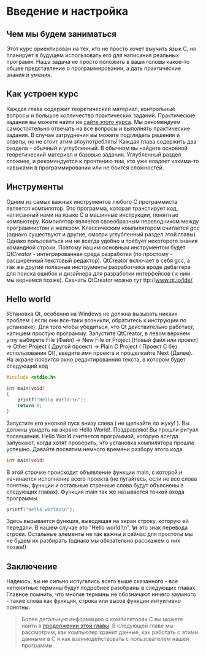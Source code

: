 # Введение и настройка
## Чем мы будем заниматься
Этот курс ориентирован на тех, кто не просто хочет выучить язык С, но планирует в будущем использовать его для написания реальных программ. Наша задача не просто положить в ваши головы какое-то общее представление о программировании, а дать практические знания и умения.

## Как устроен курс
Каждая глава содержит теоретический материал, контрольные вопросы и большое колличество практических заданий. Практические задания вы можете найти на [сайте этого курса](https://github.com/missingdays/c_for_puppies). Мы рекомендуем самостоятельно отвечать на все вопросы и выполнять практические задания. В случае затруднения вы можете подглядеть решения и ответы, но не стоит этим злоупотреблять!
Каждая глава содержить два раздела - обычный и углубленный. В обычном вы найдете основной теоретический материал и базовые задания. Углубленный раздел сложнее, и рекомендуется к прочтению тем, кто уже владеет какими-то навыками в программировании или не боится сложностей.
## Инструменты
Одним из самых важных инструментов любого С программиста является компилятор. Это программа, которая транслирует код, написанный нами на языке С в машинные инструкции, понятные компьютеру. Компилятор является своеобразным переводчиком между программистом и железом.
Классическим компилятором считается *gcc* (однако существуют и другие, смотри углубленный раздел этой главы). Однако пользоваться им не всегда удобно и требует некоторого знания командной строки. Поэтому нашим основным инструментом будет *QtCreator* - интегрированная среда разработки (по простому - расширенный текстовый редактор). QtCreator включает в себя gcc, а так же другие полезные инструменты разработчика вроде дебаггера для поиска ошибок и дизайнера для разработки интерфейсов ( к ним мы вернемся позже).
Скачать QtCreator можно тут ttp://www.qt.io/ide/
## Hello world
Установка Qt, особенно на Windows не должна вызывать никаих проблем ( если они все-таки возникли, обратитесь к инструкции по установке). Для того чтобы убедиться, что Qt действительно работает, напишем простую программу.
Запустите QtCreator, в левом верхнем углу выбирете File (Файл) -> New File or Project (Новый файл или проект) -> Other Project ( Другой проект) -> Plain C Project ( Проект С без использования Qt), введите имя проекта и прощелкайте Next (Далее).
На экране появится окно редактированния текста, в котором будет следующий код
```c
#include <stdio.h>

int main(void)
{
    printf("Hello World!\n");
    return 0;
}
```
Запустите его кнопкой пуск внизу слева ( не щелкайте по жуку! ). Вы должны увидеть на экране Hello World!.
Поздравляю! Вы прошли ритуал посвящения. Hello World считается программой, которую всегда запускают, когда хотят проверить, что установка компилятора прошла успешно.
Давайте посвятим немного времени разбору этого кода.
```c
int main(void)
```
В этой строчке происходит объявление функции main, с которой и начинается исполнение всего проекта (не пугайтесь, если не все слова понятны, функции и остальные странные слова будут объяснены в следующих главах). Функция main так же называется точкой входа программы.
```c
printf("Hello world1\n");
```
Здесь вызывается функция, выводящая на экран строку, которую ей передали. В нашем случае это "Hello world!\n". **\n** это знак перевода строки.
Остальные элементы не так важны и сейчас для простоты мы не будем их разбирать (однако мы обязательно расскажем о них позже!)
## Заключение
Надеюсь, вы не сильно испугались всего выше сказанного - все непонятные термины будут подробнее разобраны в следующих главах. Главное помнить, что многие термины не обозначают ничего заумного - такие слова как функция, строка или вызов функции интуитивно понятны.
> Более детальную информацию о компиляторах С вы можете найти в [продолжении этой главы](). В следующей главе мы рассмотрим, как компьютер хранит данные, как работать с этими данными в С и как взаимодействовать с пользователем нашей программы.
